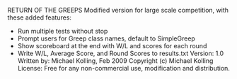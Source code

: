 RETURN OF THE GREEPS 
Modified version for large scale competition, with these added features:
- Run multiple tests without stop
- Prompt users for Greep class names, default to SimpleGreep
- Show scoreboard at the end with W/L and scores for each round
- Write W/L, Average Score, and Round Scores to results.txt
Version: 1.0
Written by: Michael Kolling, Feb 2009
Copyright (c) Michael Kolling
License: Free for any non-commercial use, modification and distribution.
